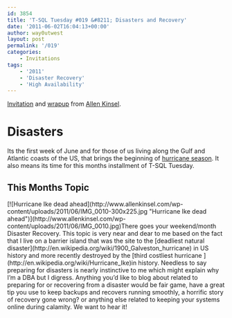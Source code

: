 ```yaml
---
id: 3854
title: 'T-SQL Tuesday #019 &#8211; Disasters and Recovery'
date: '2011-06-02T16:04:13+00:00'
author: way0utwest
layout: post
permalink: '/019'
categories:
    - Invitations
tags:
    - '2011'
    - 'Disaster Recovery'
    - 'High Availability'
---
```


[Invitation](http://www.allenkinsel.com/archive/2011/06/invitation-for-t-sql-tuesday-19-disasters-recovery/) and [wrapup](http://www.allenkinsel.com/archive/2011/06/t-sql-tuesday-19-wrapup/) from [Allen Kinsel](http://www.allenkinsel.com/).

# Disasters

Its the first week of June and for those of us living along the Gulf and Atlantic coasts of the US, that brings the beginning of [hurricane season](http://en.wikipedia.org/wiki/2011_Atlantic_hurricane_season). It also means its time for this months installment of T-SQL Tuesday.

## This Months Topic

<div class="wp-caption aligncenter" id="attachment_902">[![Hurricane Ike dead ahead](http://www.allenkinsel.com/wp-content/uploads/2011/06/IMG_0010-300x225.jpg "Hurricane Ike dead ahead")](http://www.allenkinsel.com/wp-content/uploads/2011/06/IMG_0010.jpg)There goes your weekend/month

</div>Disaster Recovery. This topic is very near and dear to me based on the fact that I live on a barrier island that was the site to the [deadliest natural disaster](http://en.wikipedia.org/wiki/1900_Galveston_hurricane) in US history and more recently destroyed by the [third costliest hurricane ](http://en.wikipedia.org/wiki/Hurricane_Ike)in history. Needless to say preparing for disasters is nearly instinctive to me which might explain why I’m a DBA but I digress. Anything you’d like to blog about related to preparing for or recovering from a disaster would be fair game, have a great tip you use to keep backups and recovers running smoothly, a horrific story of recovery gone wrong? or anything else related to keeping your systems online during calamity. We want to hear it!